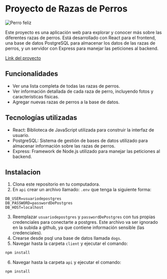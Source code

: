 # Proyecto de Razas de Perros

![Perro feliz](https://res.cloudinary.com/dmz6gyyoo/image/upload/v1678699749/to5kn2brlzuze2izzev9.png)

Este proyecto es una aplicación web para explorar y conocer más sobre las diferentes razas de perros. Está desarrollado con React para el frontend, una base de datos PostgreSQL para almacenar los datos de las razas de perros, y un servidor con Express para manejar las peticiones al backend.

[Link del proyecto](https://webdogsapp.netlify.app/)

## Funcionalidades
- Ver una lista completa de todas las razas de perros.
- Ver información detallada de cada raza de perro, incluyendo fotos y características físicas.
- Agregar nuevas razas de perros a la base de datos.

## Tecnologías utilizadas
- React: Biblioteca de JavaScript utilizada para construir la interfaz de usuario.
- PostgreSQL: Sistema de gestión de bases de datos utilizado para almacenar información sobre las razas de perros.
- Express: Framework de Node.js utilizado para manejar las peticiones al backend.

## Instalacion
1. Clona este repositorio en tu computadora.
2. En `api` crear un archivo llamado: `.env` que tenga la siguiente forma:

```env
DB_USER=usuariodepostgres
DB_PASSWORD=passwordDePostgres
DB_HOST=localhost
```
3. Reemplazar `usuariodepostgres` y `passwordDePostgres` con tus propias credenciales para conectarte a postgres. Este archivo va ser ignorado en la subida a github, ya que contiene información sensible (las credenciales).
4. Crearse desde psql una base de datos llamada `dogs`.
5. Navegar hasta la carpeta `client` y ejecutar el comando:
```bash
npm install
```
6. Navegar hasta la carpeta `api` y ejecutar el comando:
```bash
npm install
```